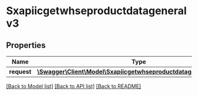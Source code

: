 # Sxapiicgetwhseproductdatageneralv3

## Properties
Name | Type | Description | Notes
------------ | ------------- | ------------- | -------------
**request** | [**\Swagger\Client\Model\Sxapiicgetwhseproductdatageneralv3Request**](Sxapiicgetwhseproductdatageneralv3Request.md) |  | [optional] 

[[Back to Model list]](../README.md#documentation-for-models) [[Back to API list]](../README.md#documentation-for-api-endpoints) [[Back to README]](../README.md)


